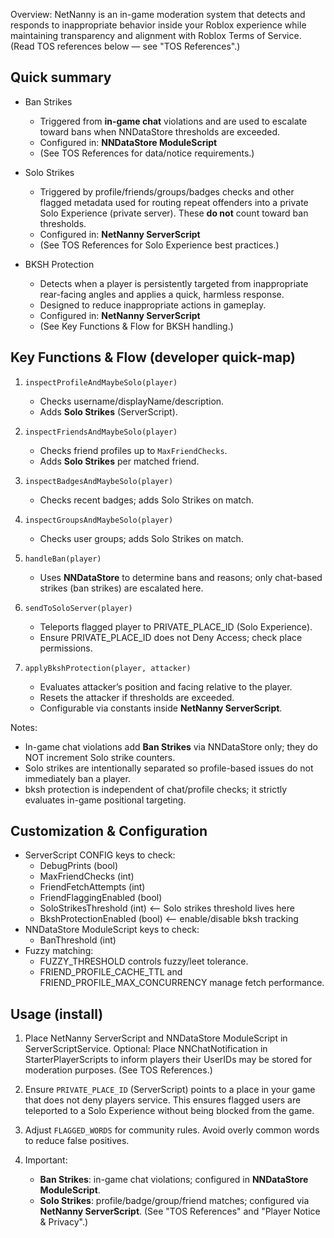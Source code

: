 Overview:
NetNanny is an in-game moderation system that detects and responds
to inappropriate behavior inside your Roblox experience while
maintaining transparency and alignment with Roblox Terms of Service.
(Read TOS references below — see "TOS References".)

Quick summary
----------------------------------------
- Ban Strikes
  - Triggered from **in-game chat** violations and are used to
    escalate toward bans when NNDataStore thresholds are exceeded.
  - Configured in: **NNDataStore ModuleScript**
  - (See TOS References for data/notice requirements.)

- Solo Strikes
  - Triggered by profile/friends/groups/badges checks and other
    flagged metadata used for routing repeat offenders into
    a private Solo Experience (private server). These **do not**
    count toward ban thresholds.
  - Configured in: **NetNanny ServerScript**
  - (See TOS References for Solo Experience best practices.)

- BKSH Protection
  - Detects when a player is persistently targeted from inappropriate
    rear-facing angles and applies a quick, harmless response.
  - Designed to reduce inappropriate actions in gameplay.
  - Configured in: **NetNanny ServerScript**
  - (See Key Functions & Flow for BKSH handling.)

Key Functions & Flow (developer quick-map)
----------------------------------------
1. `inspectProfileAndMaybeSolo(player)`
   - Checks username/displayName/description.
   - Adds **Solo Strikes** (ServerScript).

2. `inspectFriendsAndMaybeSolo(player)`
   - Checks friend profiles up to `MaxFriendChecks`.
   - Adds **Solo Strikes** per matched friend.

3. `inspectBadgesAndMaybeSolo(player)`
   - Checks recent badges; adds Solo Strikes on match.

4. `inspectGroupsAndMaybeSolo(player)`
   - Checks user groups; adds Solo Strikes on match.

5. `handleBan(player)`
   - Uses **NNDataStore** to determine bans and reasons; only chat-based strikes (ban strikes) are escalated here.

6. `sendToSoloServer(player)`
   - Teleports flagged player to PRIVATE_PLACE_ID (Solo Experience).
   - Ensure PRIVATE_PLACE_ID does not Deny Access; check place permissions.

7. `applyBkshProtection(player, attacker)`
   - Evaluates attacker’s position and facing relative to the player.
   - Resets the attacker if thresholds are exceeded.
   - Configurable via constants inside **NetNanny ServerScript**.

Notes:
- In-game chat violations add **Ban Strikes** via NNDataStore only; they do NOT increment Solo strike counters.
- Solo strikes are intentionally separated so profile-based issues do not immediately ban a player.
- bksh protection is independent of chat/profile checks; it strictly evaluates in-game positional targeting.

Customization & Configuration
----------------------------------------
- ServerScript CONFIG keys to check:
    - DebugPrints (bool)
    - MaxFriendChecks (int)
    - FriendFetchAttempts (int)
    - FriendFlaggingEnabled (bool)
    - SoloStrikesThreshold (int)  <-- Solo strikes threshold lives here
    - BkshProtectionEnabled (bool)  <-- enable/disable bksh tracking
- NNDataStore ModuleScript keys to check:
    - BanThreshold (int)
- Fuzzy matching:
    - FUZZY_THRESHOLD controls fuzzy/leet tolerance.
    - FRIEND_PROFILE_CACHE_TTL and FRIEND_PROFILE_MAX_CONCURRENCY manage fetch performance.

Usage (install)
----------------------------------------
1. Place NetNanny ServerScript and NNDataStore ModuleScript in ServerScriptService.
   Optional: Place NNChatNotification in StarterPlayerScripts to inform players their UserIDs
   may be stored for moderation purposes. (See TOS References.)

2. Ensure `PRIVATE_PLACE_ID` (ServerScript) points to a place in your game that does not
   deny players service. This ensures flagged users are teleported to a Solo Experience
   without being blocked from the game.

3. Adjust `FLAGGED_WORDS` for community rules. Avoid overly common words to reduce false positives.

4. Important:
   - **Ban Strikes**: in-game chat violations; configured in **NNDataStore ModuleScript**.
   - **Solo Strikes**: profile/badge/group/friend matches; configured via **NetNanny ServerScript**.
     (See "TOS References" and "Player Notice & Privacy".)
